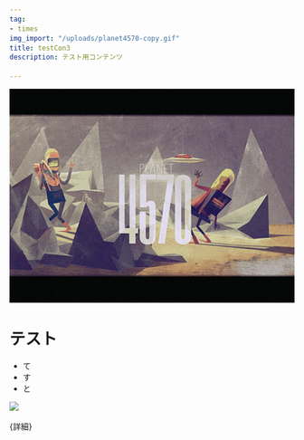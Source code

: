 ```yaml
---
tag:
- times
img_import: "/uploads/planet4570-copy.gif"
title: testCon3
description: テスト用コンテンツ

---
```

![](/uploads/planet4570-copy.gif)

# テスト

* て
* す
* と

![](/uploads/53400705_249004749316155_8208980838735408464_n.jpg)

{詳細}